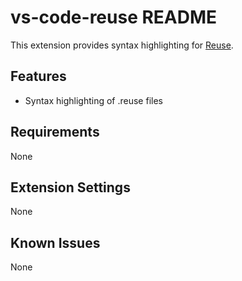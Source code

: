 # vs-code-reuse README

This extension provides syntax highlighting for [Reuse](https://github.com/redien/reuse-lang).

## Features
- Syntax highlighting of .reuse files

## Requirements
None

## Extension Settings
None

## Known Issues
None

